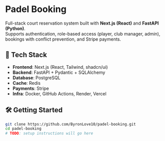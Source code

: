 # Padel Booking

Full-stack court reservation system built with **Next.js (React)** and **FastAPI (Python)**.  
Supports authentication, role-based access (player, club manager, admin), bookings with conflict prevention, and Stripe payments.  

## 🚀 Tech Stack
- **Frontend**: Next.js (React, Tailwind, shadcn/ui)
- **Backend**: FastAPI + Pydantic + SQLAlchemy
- **Database**: PostgreSQL
- **Cache**: Redis
- **Payments**: Stripe
- **Infra**: Docker, GitHub Actions, Render, Vercel

## 🛠️ Getting Started
```bash
git clone https://github.com/ByronLove10/padel-booking.git
cd padel-booking
# TODO: setup instructions will go here
